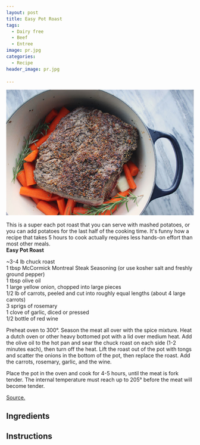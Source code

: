 ```yaml
---
layout: post
title: Easy Pot Roast
tags:
  - Dairy free
  - Beef
  - Entree
image: pr.jpg
categories:
  - Recipe
header_image: pr.jpg

---
```


![Image of Easy Pot Roast.](/upload/pr.jpg)

This is a super each pot roast that you can serve with mashed potatoes, or you can add potatoes for the last half of the cooking time. It's funny how a recipe that takes 5 hours to cook actually requires less hands-on effort than most other meals.  
**Easy Pot Roast**  
  
~3-4 lb chuck roast  
1 tbsp McCormick Montreal Steak Seasoning (or use kosher salt and freshly ground pepper)  
1 tbsp olive oil  
1 large yellow onion, chopped into large pieces  
1/2 lb of carrots, peeled and cut into roughly equal lengths (about 4 large carrots)  
3 sprigs of rosemary  
1 clove of garlic, diced or pressed  
1/2 bottle of red wine  
  
Preheat oven to 300°. Season the meat all over with the spice mixture. Heat a dutch oven or other heavy bottomed pot with a lid over medium heat. Add the olive oil to the hot pan and sear the chuck roast on each side (1-2 minutes each), then turn off the heat. Lift the roast out of the pot with tongs and scatter the onions in the bottom of the pot, then replace the roast. Add the carrots, rosemary, garlic, and the wine.  
  
Place the pot in the oven and cook for 4-5 hours, until the meat is fork tender. The internal temperature must reach up to 205° before the meat will become tender.  
  
[Source.](http://theunderweardrawer.blogspot.com/2012/05/just-shut-up-and-cook-this-thing.html)

## Ingredients



## Instructions







